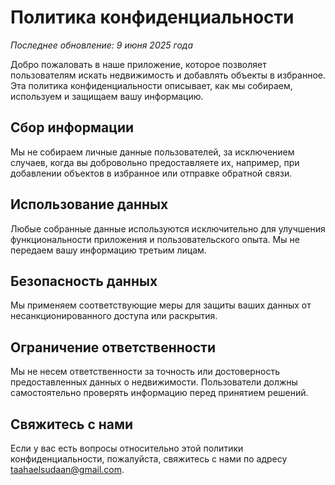 # Политика конфиденциальности
*Последнее обновление: 9 июня 2025 года*

Добро пожаловать в наше приложение, которое позволяет пользователям искать недвижимость и добавлять объекты в избранное. Эта политика конфиденциальности описывает, как мы собираем, используем и защищаем вашу информацию.

## Сбор информации
Мы не собираем личные данные пользователей, за исключением случаев, когда вы добровольно предоставляете их, например, при добавлении объектов в избранное или отправке обратной связи.

## Использование данных
Любые собранные данные используются исключительно для улучшения функциональности приложения и пользовательского опыта. Мы не передаем вашу информацию третьим лицам.

## Безопасность данных
Мы применяем соответствующие меры для защиты ваших данных от несанкционированного доступа или раскрытия.

## Ограничение ответственности
Мы не несем ответственности за точность или достоверность предоставленных данных о недвижимости. Пользователи должны самостоятельно проверять информацию перед принятием решений.

## Свяжитесь с нами
Если у вас есть вопросы относительно этой политики конфиденциальности, пожалуйста, свяжитесь с нами по адресу taahaelsudaan@gmail.com.
